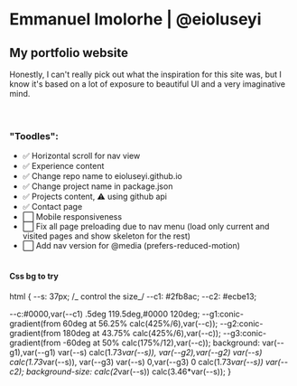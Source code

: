 # Emmanuel Imolorhe | @eioluseyi

## My portfolio website

Honestly, I can't really pick out what the inspiration for this site was, but I know it's based on a lot of exposure to beautiful UI and a very imaginative mind.
<br />  
<br />

### "Toodles":

- ✅ Horizontal scroll for nav view
- ✅ Experience content
- ✅ Change repo name to eioluseyi.github.io
- ✅ Change project name in package.json
- ✅ Projects content, ⚠️ using github api
- ✅ Contact page
- ⬜️ Mobile responsiveness
- ⬜️ Fix all page preloading due to nav menu (load only current and visited pages and show skeleton for the rest)
- ⬜️ Add nav version for @media (prefers-reduced-motion)
  <br />
  <br />

#### Css bg to try

html {
--s: 37px; /_ control the size_/
--c1: #2fb8ac;
--c2: #ecbe13;

--c:#0000,var(--c1) .5deg 119.5deg,#0000 120deg;
--g1:conic-gradient(from 60deg at 56.25% calc(425%/6),var(--c));
--g2:conic-gradient(from 180deg at 43.75% calc(425%/6),var(--c));
--g3:conic-gradient(from -60deg at 50% calc(175%/12),var(--c));
background:
var(--g1),var(--g1) var(--s) calc(1.73*var(--s)),
var(--g2),var(--g2) var(--s) calc(1.73*var(--s)),
var(--g3) var(--s) 0,var(--g3) 0 calc(1.73*var(--s))
var(--c2);
background-size: calc(2*var(--s)) calc(3.46\*var(--s));
}
